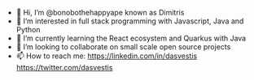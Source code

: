 - 👋 Hi, I’m @bonobothehappyape known as Dimitris
- 👀 I’m interested in full stack programming with Javascript, Java and Python 
- 🌱 I’m currently learning the React ecosystem and Quarkus with Java
- 💞️ I’m looking to collaborate on small scale open source projects
- 📫 How to reach me: https://linkedin.com/in/dasvestis https://twitter.com/dasvestis

<!---
bonobothehappyape/bonobothehappyape is a ✨ special ✨ repository because its `README.md` (this file) appears on your GitHub profile.
You can click the Preview link to take a look at your changes.
--->
